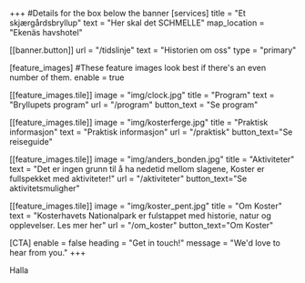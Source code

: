 +++
#Details for the box below the banner
[services]
  title = "Et skjærgårdsbryllup"
  text = "Her skal det SCHMELLE"
  map_location = "Ekenäs havshotel"

[[banner.button]]
  url = "/tidslinje"
  text = "Historien om oss"
  type = "primary"

[feature_images]
#These feature images look best if there's an even number of them.
  enable = true

  [[feature_images.tile]]
    image = "img/clock.jpg"
    title = "Program"
    text = "Bryllupets program"
    url = "/program"
    button_text = "Se program"

  [[feature_images.tile]]
    image = "img/kosterferge.jpg"
    title = "Praktisk informasjon"
    text = "Praktisk informasjon"
    url = "/praktisk"
    button_text="Se reiseguide"

  [[feature_images.tile]]
    image = "img/anders_bonden.jpg"
    title = "Aktiviteter"
    text = "Det er ingen grunn til å ha nedetid mellom slagene, Koster er fullspekket med aktiviteter!"
    url = "/aktiviteter"
    button_text="Se aktivitetsmuligher"

  [[feature_images.tile]]
    image = "img/koster_pent.jpg"
    title = "Om Koster"
    text = "Kosterhavets Nationalpark er fulstappet med historie, natur og opplevelser. Les mer her"
    url = "/om_koster"
    button_text="Om Koster"


[CTA]
  enable = false
  heading = "Get in touch!"
  message = "We'd love to hear from you."
+++


Halla
